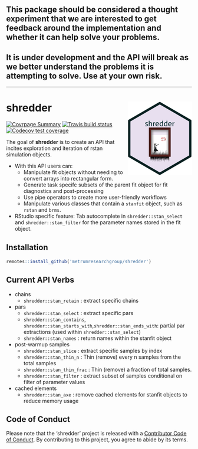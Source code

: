 
<!-- README.md is generated from README.Rmd. Please edit that file -->

## This package should be considered a thought experiment that we are interested to get feedback around the implementation and whether it can help solve your problems.

## It is under development and the API will break as we better understand the problems it is attempting to solve. Use at your own risk.

<hr>

# shredder <img src="man/figures/logo_ribbon.png" align="right" class="logo"/>

<!-- badges: start -->

[![Covrpage
Summary](https://img.shields.io/badge/covrpage-Last_Build_2019_12_19-brightgreen.svg)](http://tinyurl.com/s3fr6gn)
[![Travis build
status](https://travis-ci.org/metrumresearchgroup/shredder.svg?branch=master)](https://travis-ci.org/metrumresearchgroup/shredder)
[![Codecov test
coverage](https://codecov.io/gh/metrumresearchgroup/shredder/branch/master/graph/badge.svg)](https://codecov.io/gh/metrumresearchgroup/shredder?branch=master)
<!-- badges: end -->

The goal of **shredder** is to create an API that incites exploration
and iteration of rstan simulation objects.

  - With this API users can:
      - Manipulate fit objects without needing to convert arrays into
        rectangular form.
      - Generate task specifc subsets of the parent fit object for fit
        diagnostics and post-processing
      - Use pipe operators to create more user-friendly workflows
      - Manipulate various classes that contain a `stanfit` object, such
        as `rstan` and `brms`.
  - RStudio specific feature: Tab autocomplete in
    `shredder::stan_select` and `shredder::stan_filter` for the
    parameter names stored in the fit object.

## Installation

``` r
remotes::install_github('metrumresearchgroup/shredder')
```

## Current API Verbs

  - chains
      - `shredder::stan_retain` : extract specific chains
  - pars
      - `shredder::stan_select` : extract specific pars
      - `shredder::stan_contains`,
        `shredder::stan_starts_with`,`shredder::stan_ends_with`: partial
        par extractions (used within `shredder::stan_select`)
      - `shredder::stan_names` : return names within the stanfit object
  - post-warmup samples
      - `shredder::stan_slice` : extract specific samples by index
      - `shredder::stan_thin_n` : Thin (remove) every n samples from the
        total samples
      - `shredder::stan_thin_frac` : Thin (remove) a fraction of total
        samples.
      - `shredder::stan_filter` : extract subset of samples conditional
        on filter of parameter values
  - cached elements
      - `shredder::stan_axe` : remove cached elements for stanfit
        objects to reduce memory usage

## Code of Conduct

Please note that the ‘shredder’ project is released with a [Contributor
Code of Conduct](CODE_OF_CONDUCT.md). By contributing to this project,
you agree to abide by its terms.
